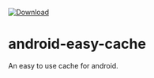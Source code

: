 [ ![Download](https://api.bintray.com/packages/pererikbergman/maven/easy-cache/images/download.svg) ](https://bintray.com/pererikbergman/maven/easy-cache/_latestVersion)

# android-easy-cache
An easy to use cache for android.
